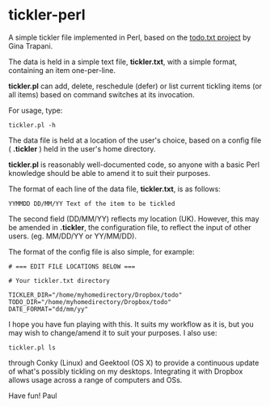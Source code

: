 tickler-perl
============

A simple tickler file implemented in Perl, based on the [todo.txt project](https://github.com/ginatrapani/todo.txt-cli) by Gina Trapani.

The data is held in a simple text file, **tickler.txt**, with a simple format, containing an item one-per-line.

**tickler.pl** can add, delete, reschedule (defer) or list current tickling items (or all items) based on command switches at its invocation.

For usage, type:

    tickler.pl -h

The data file is held at a location of the user's choice, based on a config file ( **\.tickler** ) held in the user's home directory.

**tickler.pl** is reasonably well-documented code, so anyone with a basic Perl knowledge should be able to amend it to suit their purposes.

The format of each line of the data file, **tickler.txt**, is as follows:

    YYMMDD DD/MM/YY Text of the item to be tickled

The second field (DD/MM/YY) reflects my location (UK). However, this may be amended in **.tickler**, the configuration file, to reflect the input of other users. (eg. MM/DD/YY or YY/MM/DD).

The format of the config file is also simple, for example:

    # === EDIT FILE LOCATIONS BELOW ===

    # Your tickler.txt directory

    TICKLER_DIR="/home/myhomedirectory/Dropbox/todo"
    TODO_DIR="/home/myhomedirectory/Dropbox/todo"
    DATE_FORMAT="dd/mm/yy"

I hope you have fun playing with this. It suits my workflow as it is, but you may wish to change/amend it to suit your purposes. I also use:

    tickler.pl ls
    
through Conky (Linux) and Geektool (OS X) to provide a continuous update of what's possibly tickling on my desktops. Integrating it with Dropbox allows usage across a range of computers and OSs.

Have fun!
Paul

